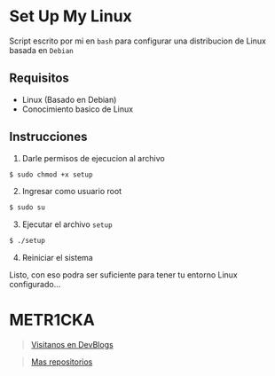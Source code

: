 # Set Up My Linux

Script escrito por mi en `bash` para configurar una distribucion de Linux basada en `Debian`

## Requisitos

* Linux (Basado en Debian)
* Conocimiento basico de Linux

## Instrucciones

1. Darle permisos de ejecucion al archivo

~~~bash
$ sudo chmod +x setup
~~~

2. Ingresar como usuario root

~~~bash
$ sudo su
~~~

3. Ejecutar el archivo `setup`

~~~bash
$ ./setup
~~~

4. Reiniciar el sistema

Listo, con eso podra ser suficiente para tener tu entorno Linux configurado...

# **METR1CKA**

> [Visitanos en DevBlogs](https://metr1cka.github.io "Pagina web")

> [Mas repositorios](https://github.com/METR1CKA?tab=repositories "Mi perfil")
